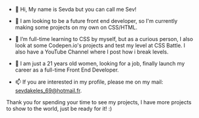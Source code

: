 - 👋 Hi, My name is Sevda but you can call me Sev!

- 👀 I am looking to be a future front end developer, so I'm currently making some projects on my own on CSS/HTML.

- 🌱 I’m full-time learning to CSS by myself, but as a curious person, I also look at some Codepen.io's projects and test my 
level at CSS Battle. I also have a YouTube Channel where I post how i break levels.

- 💞️ I am just a 21 years old women, looking for a job, finally launch my career as a full-time Front End Developer.

- 📫 If you are interested in my profile, please me on my mail: sevdakeles_69@hotmail.fr.

Thank you for spending your time to see my projects, I have more projects to show to the world, just be ready for it! :)

